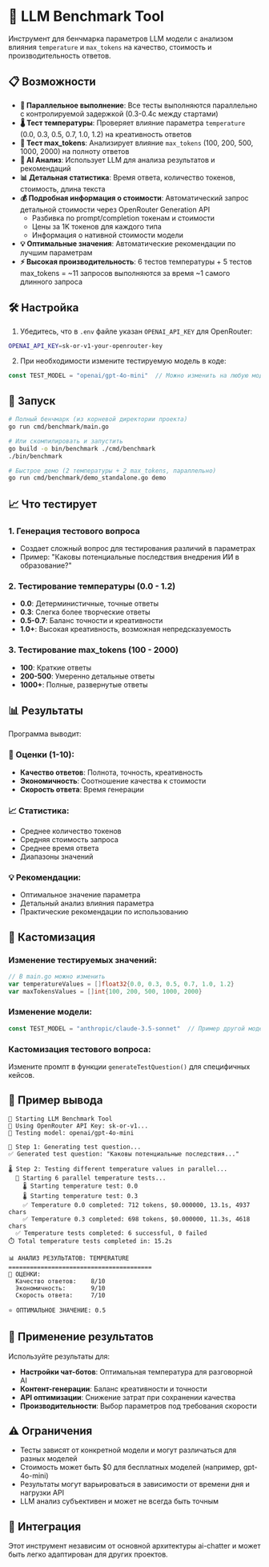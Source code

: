 # 🚀 LLM Benchmark Tool

Инструмент для бенчмарка параметров LLM модели с анализом влияния `temperature` и `max_tokens` на качество, стоимость и производительность ответов.

## 📋 Возможности

- **🚀 Параллельное выполнение**: Все тесты выполняются параллельно с контролируемой задержкой (0.3-0.4с между стартами)
- **🌡️ Тест температуры**: Проверяет влияние параметра `temperature` (0.0, 0.3, 0.5, 0.7, 1.0, 1.2) на креативность ответов
- **🔢 Тест max_tokens**: Анализирует влияние `max_tokens` (100, 200, 500, 1000, 2000) на полноту ответов  
- **🤖 AI Анализ**: Использует LLM для анализа результатов и рекомендаций
- **📊 Детальная статистика**: Время ответа, количество токенов, стоимость, длина текста
- **💰 Подробная информация о стоимости**: Автоматический запрос детальной стоимости через OpenRouter Generation API
  - Разбивка по prompt/completion токенам и стоимости
  - Цены за 1K токенов для каждого типа
  - Информация о нативной стоимости модели
- **💡 Оптимальные значения**: Автоматические рекомендации по лучшим параметрам
- **⚡ Высокая производительность**: 6 тестов температуры + 5 тестов max_tokens = ~11 запросов выполняются за время ~1 самого длинного запроса

## 🛠️ Настройка

1. Убедитесь, что в `.env` файле указан `OPENAI_API_KEY` для OpenRouter:
```bash
OPENAI_API_KEY=sk-or-v1-your-openrouter-key
```

2. При необходимости измените тестируемую модель в коде:
```go
const TEST_MODEL = "openai/gpt-4o-mini"  // Можно изменить на любую модель OpenRouter
```

## 🚀 Запуск

```bash
# Полный бенчмарк (из корневой директории проекта)
go run cmd/benchmark/main.go

# Или скомпилировать и запустить
go build -o bin/benchmark ./cmd/benchmark
./bin/benchmark

# Быстрое демо (2 температуры + 2 max_tokens, параллельно)
go run cmd/benchmark/demo_standalone.go demo
```

## 📈 Что тестирует

### 1. Генерация тестового вопроса
- Создает сложный вопрос для тестирования различий в параметрах
- Пример: "Каковы потенциальные последствия внедрения ИИ в образование?"

### 2. Тестирование температуры (0.0 - 1.2)
- **0.0**: Детерминистичные, точные ответы
- **0.3**: Слегка более творческие ответы
- **0.5-0.7**: Баланс точности и креативности
- **1.0+**: Высокая креативность, возможная непредсказуемость

### 3. Тестирование max_tokens (100 - 2000)
- **100**: Краткие ответы
- **200-500**: Умеренно детальные ответы
- **1000+**: Полные, развернутые ответы

## 📊 Результаты

Программа выводит:

### 🎯 Оценки (1-10):
- **Качество ответов**: Полнота, точность, креативность
- **Экономичность**: Соотношение качества к стоимости
- **Скорость ответа**: Время генерации

### 📈 Статистика:
- Среднее количество токенов
- Средняя стоимость запроса
- Среднее время ответа
- Диапазоны значений

### 💡 Рекомендации:
- Оптимальное значение параметра
- Детальный анализ влияния параметра
- Практические рекомендации по использованию

## 🔧 Кастомизация

### Изменение тестируемых значений:
```go
// В main.go можно изменить
var temperatureValues = []float32{0.0, 0.3, 0.5, 0.7, 1.0, 1.2}
var maxTokensValues = []int{100, 200, 500, 1000, 2000}
```

### Изменение модели:
```go
const TEST_MODEL = "anthropic/claude-3.5-sonnet"  // Пример другой модели
```

### Кастомизация тестового вопроса:
Измените промпт в функции `generateTestQuestion()` для специфичных кейсов.

## 📝 Пример вывода

```
🚀 Starting LLM Benchmark Tool
🔑 Using OpenRouter API Key: sk-or-v1...
🎯 Testing model: openai/gpt-4o-mini

🧠 Step 1: Generating test question...
✅ Generated test question: "Каковы потенциальные последствия..."

🌡️ Step 2: Testing different temperature values in parallel...
  🚀 Starting 6 parallel temperature tests...
    🌡️ Starting temperature test: 0.0
    🌡️ Starting temperature test: 0.3
    ✅ Temperature 0.0 completed: 712 tokens, $0.000000, 13.1s, 4937 chars
    ✅ Temperature 0.3 completed: 698 tokens, $0.000000, 11.3s, 4618 chars
  ✅ Temperature tests completed: 6 successful, 0 failed
⏱️ Total temperature tests completed in: 15.2s

📊 АНАЛИЗ РЕЗУЛЬТАТОВ: TEMPERATURE
========================================
🎯 ОЦЕНКИ:
  Качество ответов:    8/10
  Экономичность:       9/10
  Скорость ответа:     7/10

⭐ ОПТИМАЛЬНОЕ ЗНАЧЕНИЕ: 0.5
```

## 🎯 Применение результатов

Используйте результаты для:
- **Настройки чат-ботов**: Оптимальная температура для разговорной AI
- **Контент-генерации**: Баланс креативности и точности
- **API оптимизации**: Снижение затрат при сохранении качества
- **Производительности**: Выбор параметров под требования скорости

## ⚠️ Ограничения

- Тесты зависят от конкретной модели и могут различаться для разных моделей
- Стоимость может быть $0 для бесплатных моделей (например, gpt-4o-mini)
- Результаты могут варьироваться в зависимости от времени дня и нагрузки API
- LLM анализ субъективен и может не всегда быть точным

## 🔗 Интеграция

Этот инструмент независим от основной архитектуры ai-chatter и может быть легко адаптирован для других проектов.